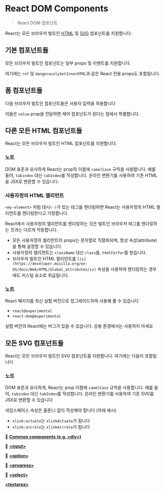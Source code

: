 # React DOM Components

> React DOM 컴포넌트

React는 모든 브라우저 빌트인 [HTML](https://developer.mozilla.org/en-US/docs/Web/HTML/Element) 및 [SVG](https://developer.mozilla.org/en-US/docs/Web/SVG/Element) 컴포넌트를 지원합니다.

## **기본 컴포넌트들**

모든 브라우저 빌트인 컴포넌트는 일부 props 및 이벤트를 지원합니다.

여기에는 `ref` 및 `dangerouslySetInnerHTML`과 같은 React 전용 props도 포함됩니다.

## **폼 컴포넌트들**

다음 브라우저 빌트인 컴포넌트들은 사용자 입력을 허용합니다

이들은 `value` prop을 전달하면 제어 컴포넌트가 된다는 점에서 특별합니다.

## **다른 모든 HTML 컴포넌트들**

React는 모든 브라우저 빌트인 HTML 컴포넌트를 지원합니다.

### 노트

DOM 표준과 유사하게 React는 prop의 이름에 `camelCase` 규칙을 사용합니다. 예를 들어, `tabindex` 대신 `tabIndex`를 작성합니다. 온라인 변환기를 사용하여 기존 HTML을 JSX로 변환할 수 있습니다.

### **사용자정의 HTML 엘리먼트**

`<my-element>` 처럼 대시`(-)`가 있는 태그를 렌더링하면 React는 사용자정의 HTML 엘리먼트를 렌더링한다고 가정합니다. 

React에서 사용자정의 엘리먼트를 렌더링하는 것은 빌트인 브라우저 태그를 렌더링하는 것과는 다르게 작동합니다.

- 모든 사용자정의 엘리먼트의 props는 문자열로 직렬화되며, 항상 속성(attribute)을 통해 설정할 수 있습니다.
- 사용자정의 엘리먼트는 `className` 대신 `class`를, `htmlForfor`를 받습니다.
- 브라우저 빌트인 HTML 엘리먼트를 `[is](https://developer.mozilla.org/en-US/docs/Web/HTML/Global_attributes/is)` 속성을 사용하여 렌더링하는 경우에도 커스텀 요소로 취급됩니다.

### 노트

React 패키지를 최신 실험 버전으로 업그레이드하여 사용해 볼 수 있습니다

- `react@experimental`
- `react-dom@experimental`

실험 버전의 React에는 버그가 있을 수 있습니다. 상용 환경에서는 사용하지 마세요

## **모든 SVG 컴포넌트들**

React는 모든 브라우저 빌트인 SVG 컴포넌트를 지원합니다. 여기에는 다음이 포함됩니다

### 노트

DOM 표준과 유사하게, React는 prop 이름에 `camelCase` 규칙을 사용합니다. 예를 들어, `tabindex` 대신 `tabIndex`를 작성합니다. 온라인 변환기를 사용하여 기존 SVG를 JSX로 변환할 수 있습니다

네임스페이스 속성은 콜론(:) 없이 작성해야 합니다 (아래 예시)

- `xlink:actuate`는 `xlinkActuate`가 됩니다
- `xlink:arcrole`는 `xlinkArcrole`가 됩니다

📄 [**Common components (e.g. &lt;div&gt;)**](./001-Common%20components.md)

📄 [**&lt;input&gt;**](./002-input.md)

📄 [**&lt;option&gt;**](./003-option.md)

📄 [**&lt;progress&gt;**](./004-progress.md)

📄 [**&lt;select&gt;**](./005-select.md)

[**&lt;textarea&gt;**](./006-textarea.md)